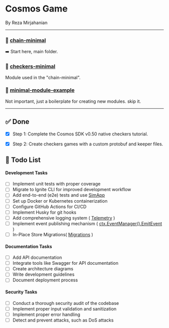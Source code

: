 # Cosmos Game
By Reza Mirjahanian

---
### 📂 [chain-minimal](https://github.com/reza-mirjahanian/cosmos-game/tree/main/chain-minimal) 
➡️ Start here, main folder.


### 📂 [checkers-minimal](https://github.com/reza-mirjahanian/cosmos-game/tree/main/checkers-minimal)
Module used in the "chain-minimal".

### 📂 [minimal-module-example](https://github.com/reza-mirjahanian/cosmos-game/tree/main/minimal-module-example)
Not important, just a boilerplate for creating new modules. skip it.


-----------------



## ✅ Done
* [x] Step 1: Complete the Cosmos SDK v0.50 native checkers tutorial.
* [x] Step 2: Create checkers games with a custom protobuf and keeper files.


## 📝 Todo List

#### Development Tasks

-   [ ] Implement unit tests with proper coverage
-   [ ] Migrate to Ignite CLI for improved development workflow
-   [ ] Add end-to-end (e2e) tests and use [SimApp](https://docs.cosmos.network/v0.52/learn/advanced/simulation)
-   [ ] Set up Docker or Kubernetes containerization
-   [ ] Configure GitHub Actions for CI/CD
-   [ ] Implement Husky for git hooks
-   [ ] Add comprehensive logging system ( [Telemetry](https://docs.cosmos.network/main/learn/advanced/telemetry) )
-   [ ] Implement event publishing mechanism ( [ctx.EventManager().EmitEvent](https://docs.cosmos.network/main/learn/advanced/events) )
-   [ ] In-Place Store Migrations(  [Migrations](https://docs.cosmos.network/main/learn/advanced/upgrade) )

#### Documentation Tasks

-   [ ] Add API documentation
-   [ ] Integrate tools like Swagger for API documentation
-   [ ] Create architecture diagrams
-   [ ] Write development guidelines
-   [ ] Document deployment process

#### Security Tasks

- [ ] Conduct a thorough security audit of the codebase
- [ ] Implement proper input validation and sanitization
- [ ] Implement proper error handling
- [ ] Detect and prevent attacks, such as DoS attacks
